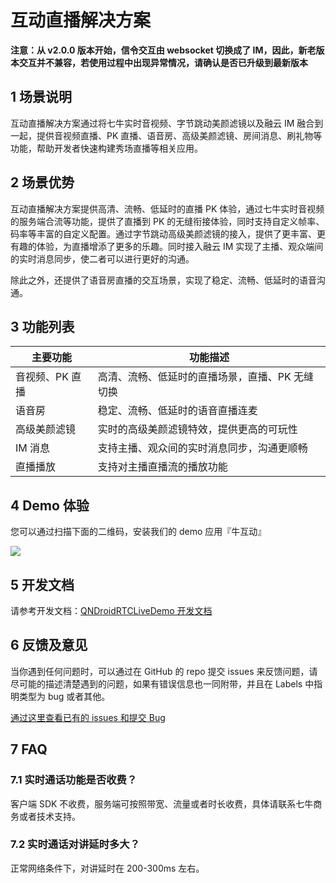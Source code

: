 # 互动直播解决方案

**注意：从 v2.0.0 版本开始，信令交互由 websocket 切换成了 IM，因此，新老版本交互并不兼容，若使用过程中出现异常情况，请确认是否已升级到最新版本**

## 1 场景说明
互动直播解决方案通过将七牛实时音视频、字节跳动美颜滤镜以及融云 IM 融合到一起，提供音视频直播、PK 直播、语音房、高级美颜滤镜、房间消息、刷礼物等功能，帮助开发者快速构建秀场直播等相关应用。

## 2 场景优势
互动直播解决方案提供高清、流畅、低延时的直播 PK 体验，通过七牛实时音视频的服务端合流等功能，提供了直播到 PK 的无缝衔接体验，同时支持自定义帧率、码率等丰富的自定义配置。通过字节跳动高级美颜滤镜的接入，提供了更丰富、更有趣的体验，为直播增添了更多的乐趣。同时接入融云 IM 实现了主播、观众端间的实时消息同步，使二者可以进行更好的沟通。

除此之外，还提供了语音房直播的交互场景，实现了稳定、流畅、低延时的语音沟通。

## 3 功能列表
| 主要功能 | 功能描述 |
|------- | --------|
| 音视频、PK 直播 | 高清、流畅、低延时的直播场景，直播、PK 无缝切换 |
| 语音房  |  稳定、流畅、低延时的语音直播连麦 |
| 高级美颜滤镜 | 实时的高级美颜滤镜特效，提供更高的可玩性 |
| IM 消息 | 支持主播、观众间的实时消息同步，沟通更顺畅 |
| 直播播放 | 支持对主播直播流的播放功能 |

## 4 Demo 体验
您可以通过扫描下面的二维码，安装我们的 demo 应用『牛互动』

![](https://docs.qnsdk.com/QNDroidRTCLiveDemo.png)

## 5 开发文档
请参考开发文档：[QNDroidRTCLiveDemo 开发文档](./docs/rtc_live.md)

## 6 反馈及意见
当你遇到任何问题时，可以通过在 GitHub 的 repo 提交 issues 来反馈问题，请尽可能的描述清楚遇到的问题，如果有错误信息也一同附带，并且在 Labels 中指明类型为 bug 或者其他。

[通过这里查看已有的 issues 和提交 Bug](https://github.com/pili-engineering/QNRTC-android/issues)

## 7 FAQ
### 7.1 实时通话功能是否收费？
客户端 SDK 不收费，服务端可按照带宽、流量或者时长收费，具体请联系七牛商务或者技术支持。

### 7.2 实时通话对讲延时多大？
正常网络条件下，对讲延时在 200-300ms 左右。
